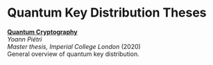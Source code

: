 # Quantum Key Distribution Theses

**[Quantum Cryptography](https://www.imperial.ac.uk/media/imperial-college/research-centres-and-groups/theoretical-physics/msc/dissertations/2020/Yoann-Pietri-Dissertation.pdf)**<br/>
_Yoann Piétri_<br/>
_Master thesis, Imperial College London_
(2020)<br/>
General overview of quantum key distribution.


